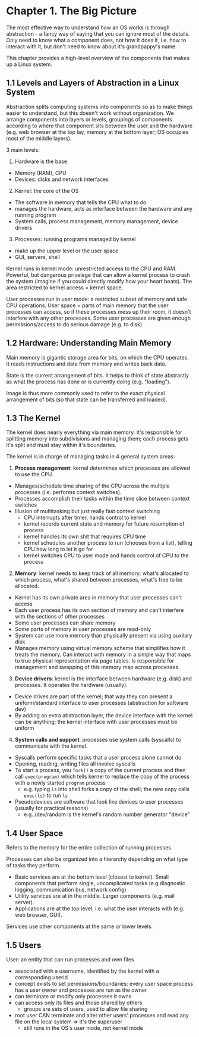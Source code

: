 # Chapter 1. The Big Picture

The most effective way to understand how an OS works is through abstraction - a fancy way of saying that you can ignore most of the details. Only need to know what a component does, not how it does it, i.e. how to interact with it, but don't need to know about it's grandpappy's name.

This chapter provides a high-level overview of the components that makes up a Linux system. 

## 1.1 Levels and Layers of Abstraction in a Linux System
Abstraction splits computing systems into components so as to make things easier to understand, but this doesn't work without organization. We arrange components into layers or levels, groupings of components according to where that component sits between the user and the hardware (e.g. web browser at the top lay, memory at the bottom layer; OS occupies most of the middle layers).

3 main levels:	
1. Hardware is the base.
- Memory (RAM), CPU
- Devices: disks and network interfaces
2. Kernel: the core of the OS
- The software in memory that tells the CPU what to do 
- manages the hardware, acts as interface between the hardware and any running program
- System calls, process management, memory management, device drivers
3. Processes: running programs managed by kernel
- make up the upper level or the user space
- GUI, servers, shell

Kernel runs in kernel mode: unrestricted access to the CPU and RAM. Powerful, but dangerous privelege that can allow a kernel process to crash the system (imagine if you could directly modify how your heart beats). The area restricted to kernel access = kernel space.

User processes run in user mode: a restricted subset of memory and safe CPU operations. User space = parts of main memory that the user processes can access, so if these processes mess up their room, it doesn't interfere with any other processes. Some user processes are given enough permissions/access to do serious damage (e.g. to disk).

## 1.2 Hardware: Understanding Main Memory
Main memory is gigantic storage area for bits, on which the CPU operates. It reads instructions and data from memory and writes back data. 

State is the current arrangement of bits. It helps to think of state abstractly as what the process has done or is currently doing (e.g. "loading").

Image is thus more commonly used to refer to the exact physical arrangement of bits (so that state can be transferred and loaded).

## 1.3 The Kernel
The kernel does nearly everything via main memory. It's responsible for splitting memory into subdivisions and managing them; each process gets it's split and must stay within it's boundaries. 

The kernel is in charge of managing tasks in 4 general system areas:
1. __Process management__: kernel determines which processes are allowed to use the CPU.
- Manages/schedule time sharing of the CPU across the multiple processes (i.e. performs context switches).
- Processes accomplish their tasks within the time slice between context switches
- Illusion of multitasking but just really fast context switching
	- CPU interrupts after timer, hands control to kernel
	- kernel records current state and memory for future resumption of process
	- kernel handles its own shit that requires CPU time
	- kernel schedules another process to run (chooses from a list), telling CPU how long to let it go for
	- kernel switches CPU to user mode and hands control of CPU to the process
2. __Memory__: kernel needs to keep track of all memory: what's allocated to which process, what's shared between processes, what's free to be allocated.
- Kernel has its own private area in memory that user processes can't access
- Each user process has its own section of memory and can't interfere with the sections of other processes
- Some user processes can share memory
- Some parts of memory in user processes are read-only
- System can use more memory than physically present via using auxilary disk
- Manages memory using virtual memory scheme that simplifies how it treats the memory. Can interact with memory in a simple way that maps to true physical representation via page tables. Is responsible for management and swapping of this memory map across processes.
3. __Device drivers__: kernel is the interface between hardware (e.g. disk) and processes. It operates the hardware (usually).
- Device drives are part of the kernel; that way they can present a uniform/standard interface to user processes (abstraction for software dev) 
- By adding an extra abstraction layer, the device interface with the kernel can be anything; the kernel interface with user processes must be uniform
4. __System calls and support__: processes use system calls (syscalls) to communicate with the kernel.
- Syscalls perform specific tasks that a user process alone cannot do 
- Opening, reading, writing files all involve syscalls
- To start a process, you `fork()` a copy of the current process and then call `exec(program)` which tells kernel to replace the copy of the process with a newly started `program` process
	- e.g. typing `ls` into shell forks a copy of the shell; the new copy calls `exec(ls)` to run `ls`
- Pseudodevices are software that look like devices to user processes (usually for practical reasons)
	- e.g. /dev/random is the kernel's random number generator "device"

## 1.4 User Space
Refers to the memory for the entire collection of running processes.

Processes can also be organized into a hierarchy depending on what type of tasks they perform. 
- Basic services are at the bottom level (closest to kernel). Small components that perform single, uncomplicated tasks (e.g diagnostic logging, communication bus, network config)
- Utility services are at in the middle. Larger components (e.g. mail server).
- Applications are at the top level, i.e. what the user interacts with (e.g. web browser, GUI).

Services use other components at the same or lower levels.

## 1.5 Users
User: an entity that can run processes and own files
- associated with a username, identified by the kernel with a corresponding userid
- concept exists to set permissions/boundaries: every user space process has a user owner and processes are run as the owner
- can terminate or modify only processes it owns
- can access only its files and those shared by others
	- groups are sets of users, used to allow file sharing
- root user CAN terminate and alter other users' processes and read any file on the local system => it's the superuser
	- still runs in the OS's user mode, not kernel mode